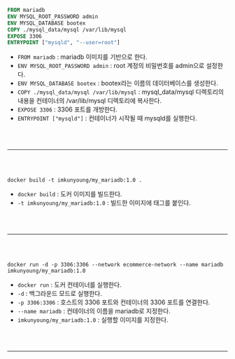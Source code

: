 ```dockerfile
FROM mariadb
ENV MYSQL_ROOT_PASSWORD admin
ENV MYSQL_DATABASE bootex
COPY ./mysql_data/mysql /var/lib/mysql
EXPOSE 3306
ENTRYPOINT ["mysqld", "--user=root"]
```

- `FROM mariadb` : mariadb 이미지를 기반으로 한다.
- `ENV MYSQL_ROOT_PASSWORD admin` : root 계정의 비밀번호를 admin으로 설정한다.
- `ENV MYSQL_DATABASE bootex` : bootex라는 이름의 데이터베이스를 생성한다.
- `COPY ./mysql_data/mysql /var/lib/mysql` : mysql_data/mysql 디렉토리의 내용을 컨테이너의 /var/lib/mysql 디렉토리에 복사한다.
- `EXPOSE 3306` : 3306 포트를 개방한다.
- `ENTRYPOINT ["mysqld"]` : 컨테이너가 시작될 때 mysqld를 실행한다.

<br/>
<br/>

---

<br/>
<br/>


```shell
docker build -t imkunyoung/my_mariadb:1.0 .
```

- `docker build` : 도커 이미지를 빌드한다.
- `-t imkunyoung/my_mariadb:1.0` : 빌드한 이미지에 태그를 붙인다.

<br/>
<br/>

---

<br/>
<br/>

```shell
docker run -d -p 3306:3306 --network ecommerce-network --name mariadb imkunyoung/my_mariadb:1.0
```

- `docker run` : 도커 컨테이너를 실행한다.
- `-d` : 백그라운드 모드로 실행한다.
- `-p 3306:3306` : 호스트의 3306 포트와 컨테이너의 3306 포트를 연결한다.
- `--name mariadb` : 컨테이너의 이름을 mariadb로 지정한다.
- `imkunyoung/my_mariadb:1.0` : 실행할 이미지를 지정한다.

<br/>
<br/>

---

<br/>
<br/>









